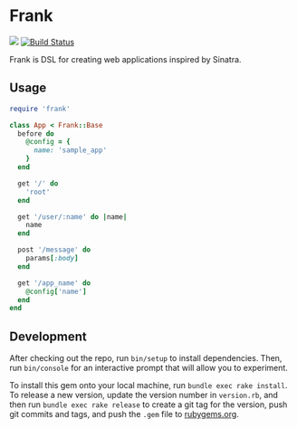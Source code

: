 # Frank

<a href="https://codeclimate.com/github/ganmacs/frank"><img src="https://codeclimate.com/github/ganmacs/frank/badges/gpa.svg" /></a>
[![Build Status](https://travis-ci.org/ganmacs/frank.svg)](https://travis-ci.org/ganmacs/frank)

Frank is DSL for creating web applications inspired by Sinatra.

## Usage

```rb
require 'frank'

class App < Frank::Base
  before do
    @config = {
      name: 'sample_app'
    }
  end

  get '/' do
    'root'
  end

  get '/user/:name' do |name|
    name
  end

  post '/message' do
    params[:body]
  end

  get '/app_name' do
    @config['name']
  end
end
```

## Development

After checking out the repo, run `bin/setup` to install dependencies. Then, run `bin/console` for an interactive prompt that will allow you to experiment.

To install this gem onto your local machine, run `bundle exec rake install`. To release a new version, update the version number in `version.rb`, and then run `bundle exec rake release` to create a git tag for the version, push git commits and tags, and push the `.gem` file to [rubygems.org](https://rubygems.org).
